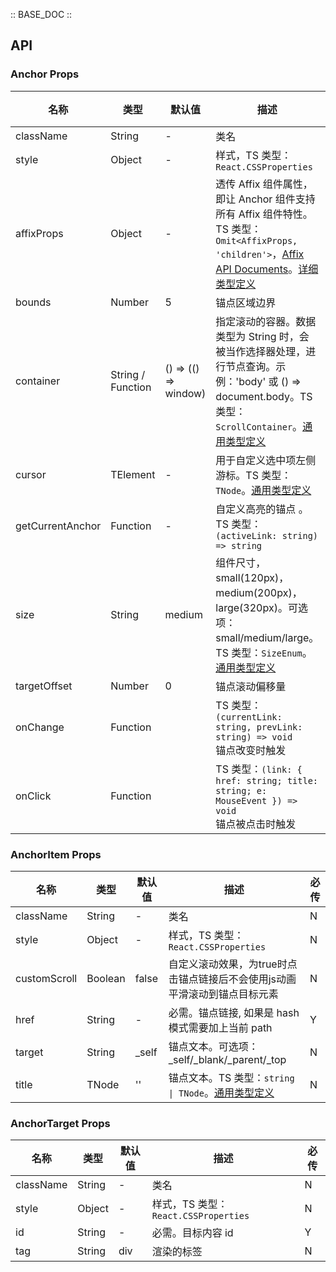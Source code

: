 :: BASE_DOC ::

## API

### Anchor Props

名称 | 类型 | 默认值 | 描述 | 必传
-- | -- | -- | -- | --
className | String | - | 类名 | N
style | Object | - | 样式，TS 类型：`React.CSSProperties` | N
affixProps | Object | - | 透传 Affix 组件属性，即让 Anchor 组件支持所有 Affix 组件特性。TS 类型：`Omit<AffixProps, 'children'>`，[Affix API Documents](./affix?tab=api)。[详细类型定义](https://github.com/Tencent/tdesign-react/blob/develop/src/anchor/type.ts) | N
bounds | Number | 5 | 锚点区域边界 | N
container | String / Function | () => (() => window) | 指定滚动的容器。数据类型为 String 时，会被当作选择器处理，进行节点查询。示例：'body' 或 () => document.body。TS 类型：`ScrollContainer`。[通用类型定义](https://github.com/Tencent/tdesign-react/blob/develop/src/common.ts) | N
cursor | TElement | - | 用于自定义选中项左侧游标。TS 类型：`TNode`。[通用类型定义](https://github.com/Tencent/tdesign-react/blob/develop/src/common.ts) | N
getCurrentAnchor | Function | - | 自定义高亮的锚点	。TS 类型：`(activeLink: string) => string` | N
size | String | medium | 组件尺寸，small(120px)，medium(200px)，large(320px)。可选项：small/medium/large。TS 类型：`SizeEnum`。[通用类型定义](https://github.com/Tencent/tdesign-react/blob/develop/src/common.ts) | N
targetOffset | Number | 0 | 锚点滚动偏移量 | N
onChange | Function |  | TS 类型：`(currentLink: string, prevLink: string) => void`<br/>锚点改变时触发 | N
onClick | Function |  | TS 类型：`(link: { href: string; title: string; e: MouseEvent }) => void`<br/>锚点被点击时触发 | N


### AnchorItem Props

名称 | 类型 | 默认值 | 描述 | 必传
-- | -- | -- | -- | --
className | String | - | 类名 | N
style | Object | - | 样式，TS 类型：`React.CSSProperties` | N
customScroll | Boolean | false | 自定义滚动效果，为true时点击锚点链接后不会使用js动画平滑滚动到锚点目标元素 | N
href | String | - | 必需。锚点链接, 如果是 hash 模式需要加上当前 path | Y
target | String | _self | 锚点文本。可选项：_self/_blank/_parent/_top | N
title | TNode | '' | 锚点文本。TS 类型：`string \| TNode`。[通用类型定义](https://github.com/Tencent/tdesign-react/blob/develop/src/common.ts) | N


### AnchorTarget Props

名称 | 类型 | 默认值 | 描述 | 必传
-- | -- | -- | -- | --
className | String | - | 类名 | N
style | Object | - | 样式，TS 类型：`React.CSSProperties` | N
id | String | - | 必需。目标内容 id | Y
tag | String | div | 渲染的标签 | N
